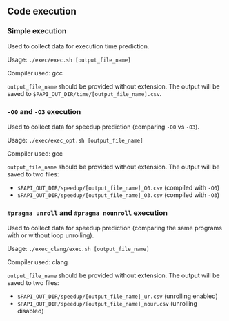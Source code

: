 ## Code execution

### Simple execution

Used to collect data for execution time prediction.

Usage: `./exec/exec.sh [output_file_name]`

Compiler used: gcc

`output_file_name` should be provided without extension. The output will be saved to `$PAPI_OUT_DIR/time/[output_file_name].csv`.


### `-O0` and `-O3` execution

Used to collect data for speedup prediction (comparing `-O0` vs `-O3`).

Usage: `./exec/exec_opt.sh [output_file_name]`

Compiler used: gcc

`output_file_name` should be provided without extension. The output will be saved to two files: 

* `$PAPI_OUT_DIR/speedup/[output_file_name]_O0.csv` (compiled with `-O0`)
* `$PAPI_OUT_DIR/speedup/[output_file_name]_O3.csv` (compiled with `-O3`)


### `#pragma unroll` and `#pragma nounroll` execution

Used to collect data for speedup prediction (comparing the same programs with or without loop unrolling).

Usage: `./exec_clang/exec.sh [output_file_name]`

Compiler used: clang

`output_file_name` should be provided without extension. The output will be saved to two files: 

* `$PAPI_OUT_DIR/speedup/[output_file_name]_ur.csv` (unrolling enabled)
* `$PAPI_OUT_DIR/speedup/[output_file_name]_nour.csv` (unrolling disabled)



